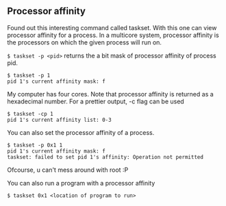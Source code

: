 ## Processor affinity

Found out this interesting command called taskset. With this one can view processor affinity for a process. In a multicore system, processor affinity is the processors on which the given process will run on.

`$ taskset -p <pid>` returns the a bit mask of processor affinity of process pid.

```
$ taskset -p 1
pid 1's current affinity mask: f
```

My computer has four cores. Note that processor affinity is returned as a hexadecimal number. For a prettier output, -c flag can be used

```
$ taskset -cp 1
pid 1's current affinity list: 0-3
```

You can also set the processor affinity of a process.

```
$ taskset -p 0x1 1
pid 1's current affinity mask: f
taskset: failed to set pid 1's affinity: Operation not permitted
```

Ofcourse, u can't mess around with root :P

You can also run a program with a processor affinity

```
$ taskset 0x1 <location of program to run>
```
